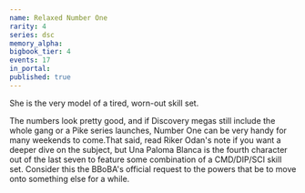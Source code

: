 ```yaml
---
name: Relaxed Number One
rarity: 4
series: dsc
memory_alpha:
bigbook_tier: 4
events: 17
in_portal:
published: true
---
```


She is the very model of a tired, worn-out skill set.

The numbers look pretty good, and if Discovery megas still include the whole gang or a Pike series launches, Number One can be very handy for many weekends to come.That said, read Riker Odan's note if you want a deeper dive on the subject, but Una Paloma Blanca is the fourth character out of the last seven to feature some combination of a CMD/DIP/SCI skill set. Consider this the BBoBA's official request to the powers that be to move onto something else for a while.
